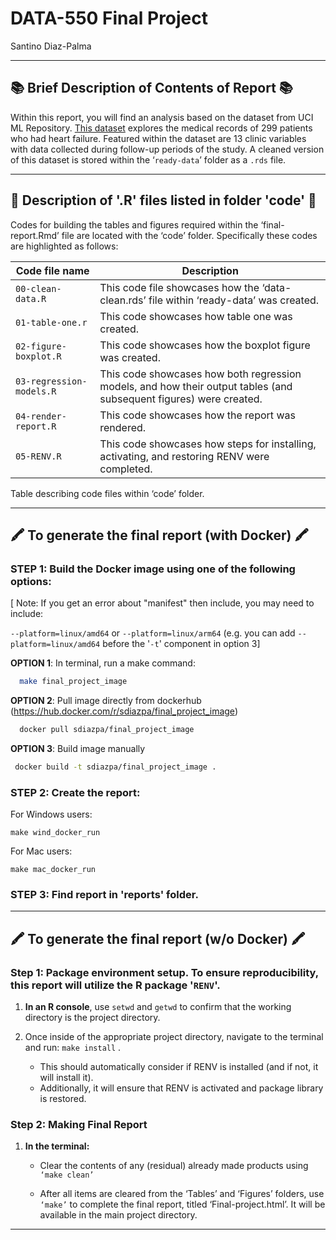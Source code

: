 # DATA-550 Final Project

Santino Diaz-Palma

------------------------------------------------------------------------

## 📚 Brief Description of Contents of Report 📚

Within this report, you will find an analysis based on the dataset from UCI ML Repository. [This dataset](https://archive.ics.uci.edu/dataset/519/heart+failure+clinical+records) explores the medical records of 299 patients who had heart failure. Featured within the dataset are 13 clinic variables with data collected during follow-up periods of the study. A cleaned version of this dataset is stored within the ‘`ready-data`’ folder as a `.rds` file.

------------------------------------------------------------------------

## 🔢 Description of '.R' files listed in folder 'code' 🔢

Codes for building the tables and figures required within the ‘final-report.Rmd’ file are located with the ‘code’ folder. Specifically these codes are highlighted as follows:

| Code file name | Description |
|------------------------------------|------------------------------------|
| `00-clean-data.R` | This code file showcases how the ‘data-clean.rds’ file within ‘ready-data’ was created. |
| `01-table-one.r` | This code showcases how table one was created. |
| `02-figure-boxplot.R` | This code showcases how the boxplot figure was created. |
| `03-regression-models.R` | This code showcases how both regression models, and how their output tables (and subsequent figures) were created. |
| `04-render-report.R` | This code showcases how the report was rendered. |
| `05-RENV.R` | This code showcases how steps for installing, activating, and restoring RENV were completed. |

Table describing code files within ‘code’ folder.

------------------------------------------------------------------------

## 🖍️ **To generate the final report** (with Docker) 🖍️

### STEP 1: Build the Docker image using one of the following options:

[ Note: If you get an error about "manifest" then include, you may need to include:

`--platform=linux/amd64` or `--platform=linux/arm64` (e.g. you can add `--platform=linux/amd64` before the '`-t`' component in option 3]

**OPTION 1**: In terminal, run a make command:

``` bash
  make final_project_image
```

**OPTION 2**: Pull image directly from dockerhub (<https://hub.docker.com/r/sdiazpa/final_project_image>)

``` bash
  docker pull sdiazpa/final_project_image
```

**OPTION 3**: Build image manually

``` bash
 docker build -t sdiazpa/final_project_image .
```

### STEP 2: Create the report:

For Windows users:

```         
make wind_docker_run
```

For Mac users:

```         
make mac_docker_run
```

### STEP 3: Find report in 'reports' folder.

------------------------------------------------------------------------

## 🖍️ **To generate the final report** (w/o Docker) 🖍️

### Step 1: Package environment setup. To ensure reproducibility, this report will utilize the R package '`RENV`'.

1.  **In an R console**, use `setwd` and `getwd` to confirm that the working directory is the project directory.

2.  Once inside of the appropriate project directory, navigate to the terminal and run: `make install` .

    -   This should automatically consider if RENV is installed (and if not, it will install it).
    -   Additionally, it will ensure that RENV is activated and package library is restored.

### Step 2: Making Final Report

1.  **In the terminal:**

    -   Clear the contents of any (residual) already made products using `‘make clean’`

    -   After all items are cleared from the ‘Tables’ and ‘Figures’ folders, use `‘make’` to complete the final report, titled ‘Final-project.html’. It will be available in the main project directory.

------------------------------------------------------------------------
